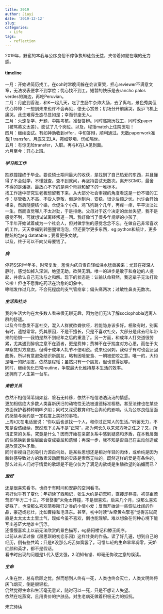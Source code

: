 ```yaml
---
title: 2019
author: Jiayi
date: '2019-12-12'
slug:
categories:
  - Life
tags:
  - reflection
---
```


  2019年，野蛮的本我与公序良俗不停争执却徒劳无益，夹带着如鲠在喉的无力感。  

#### timeline  
  一月：开始递简历找工。在coh时常晚间躲在会议室哭，担心reviewer不满意文章，无法发表便拿不到学位；忧心找不到工。短暂的快乐是去rancho palos verdes的海边，再吃Peruvian。  
  二月：月底到香港，和K一起几天，吃了生肠牛杂炸大肠，去了离岛，景色秀美但忧心忡忡：一想到未来也许不会再见，便无心赏景；机场分开前痛哭，返沪飞机上痛哭。此生难得丑态尽显如是；幸而邻座无人。  
  三月：火速复学、开题、中期考核，准备答辩。同时递简历找工，同时改paper（被骂英文太差）。面试了几个岗位。以及，程瑶match上住院医啦！  
  四月：继续面试。有如神助收到offer，中旬答辩，顺利通过。无数paperwork准备j1 transfer。月底又去LA，宛如梦境、恍如隔世。  
  五月：有惊无险transfer，入职。再与K在LA见到面。  
  六月至今：开心上班。  

#### *学习和工作*  
跌跌撞撞终于毕业。要说硕士期间最大的收获，是找到了自己热爱的东西，并且懂得了不会就学，不懂就查，查不到就问，再坚持尝试无数次。离开SCMC，最舍不得的是潘姐，最放心不下的是两个师妹和留下的一堆标本。  
找工作途中研究生老板想留我下来。从大部分社会审视的角度看这是一份不错的工作：尽管收入不高、不受人尊敬，但是体制内，安稳，很少后顾之忧。也许会开始相亲，然后随便结个婚，仓促生个小孩，鸡飞狗跳个几年，再痒一痒，平平淡淡过一生。然而直觉哪儿不太对劲，于是拒绝。父母对于这个决定的丝丝失望，我不是感觉不到，可就想试试离经叛道一回。我好像当了很多年规矩的小孩了。  
下半年开始试着成为一个社会人，但对做学生的感觉念念不忘。在做自己非常喜欢的工作，天天幸福到转圈圈冒泡泡。但还要学更多东西，eg python和统计，更多酷炫的包eg datatable；要看更多文献。  
以及，终于可以不向父母要钱了。    

#### *病*  
停药SSRI半年多，时常复发，羞愧内疚自责自轻如洪水猛兽袭来；尤其在夜深人静时，感觉如掉入深渊，绝望无助，欲哭无泪。唯一的进步是敢于和身边的人提起，并承认自己无法与之和解。现下的状态是：认输认命释然，我这辈子无法打败它啦！但也不愿靠吃药活在治愈的幻象中。  
哮喘发作过几次，不会死程度的支气管痉挛；偏头痛两次；过敏性鼻炎无数次。  

#### *生活和社交*  
我的生活大约在大多数人看来很无聊无趣，因为他们无法了解sociophobia远离人群的舒适。  
以及今年愈发不喜社交，混入人群就欲聋欲哑，若能隐身该多好。相聚有时，别离有时，遗憾常常。究其原因，不是不擅长，只是不喜欢社交，大部分是此去经年带来的恐惧——我怕是熬不到经年之后的重逢了。另一方面，和成年人打交道很劳累，尤其遇到醉翁之意不在酒者，更是费神；费神不在于揣度对方心思，而在于太早察觉对方意图，但碍于成年人礼节不便明说。说来也讽刺，我似乎有时也会迂回曲折。所以有意避免结识新朋友，略有因噎废食、一朝被蛇咬之意。唯一的，大约是唯一的好朋友，依然是程瑶；虽然只有一个朋友，但也觉得足够。  
同时，继续优化日常routine，争取最大化维持基本生活的效率。  
还拥有了人生第一台车。  

#### *亲密关系*
依然不相信蒲苇韧如丝、磐石无转移，依然不相信浩浩汤汤的情感。  
更加相信绝大多数人类喜新厌旧的动物性无法被道德标准桎梏，甚至法律也在某些方面保护着种种朝晖夕阴；同时又深受教育和社会舆论的影响，认为公序良俗层面的感情与契约是一定程度上美好的事物。  
上周k又在电话里说：“你以后也该找一个人，和你过正常人的生活。”听罢无力，不知是否该继续，既然现下关系不是“正常”，那为何长久以来双方听之任之？又，所谓正常的关系，究竟是什么？因而开始在亲密关系中感到疑惑和矛盾，在本我层面的快感换到世俗层面会变成委屈和遗憾；再深一步，我不知是否自己在主动创造或是欣赏这种矛盾。  
同时审视自己的吸引力源自何处，是某些思想还是相对年轻的肉体，或单纯是因为新鲜感导致对方的激素波动而我的实质是索然无味的。既然这样的爱是有条件的，那么过去人们对于情爱的歌颂是不是仅仅为了满足肉欲或是生殖欲望的谄媚而已？  

#### *爱好*
还是很喜欢看书，也终于有时间和安静的空间看书。  
喜好似乎有了变化：年初读了西厢记，张生大约是初恋吧，直接却莽撞，初见崔莺莺即“年方二十三，不曾娶妻”未免太莽撞，不是很喜欢。后来几个月，没那么喜欢晏殊了，也没那么喜欢简奥斯汀之类的小情小爱；反而开始读一些恢弘壮阔的作品，豪迈或悲壮，比如曹操和毛泽东。甚至，初中时读“左牵黄右擎苍”觉得苏轼简直是太太太太土里土气，现如今虽不喜欢，倒也能理解。难以想象在何种心境下能写出苍茫大地谁主沉浮。  
还慢慢喜欢上以前无法欣赏的景色描写，eg岳阳楼记和滕王阁序。  
以前从未读过像《房思琪的初恋乐园》这样壮美的作品。读了好几遍，想到自己的经历，倒有些共鸣；只是K没那么巧舌如簧罢了。可惜年轻的生命早早凋零，天妒红颜和英才，都不是假话。  
看书时出现的问题是1.代入感太强，2.明知有错、却毫无悔改之意的误读。  

#### *生命*
人生在世，总有后顾之忧。然而想到人终有一死，人类也终会灭亡，人类文明终将灰飞烟灭，倒是很轻松。  
仍然觉得生命和生活毫无意义，随时可以一死，只是不想让人失望。  
依然在吃燕窝，且用贵价的护肤品，对生老病死做着积极无力的抵抗。  


   <!-- 2019年做了很多“知其不可为而为之”的荒唐事，留下一片荒芜。若要说庆幸，唯一的庆幸就是还苟活着。苟延残喘能到什么时候呢。总之，感谢神奇的driving force留下我这条小命；不知道是否能活过来年，拭目以待。 -->
  未完待续
